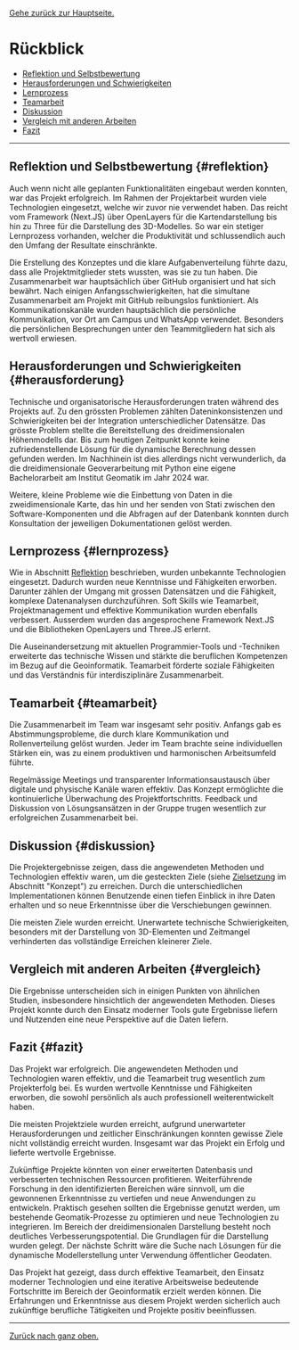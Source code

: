 [Gehe zurück zur Hauptseite.](index.html)

# Rückblick

<ul>
<li><a href="https://fabianruefenacht.github.io/DEFVIS/reflektion.html#reflektion">Reflektion und Selbstbewertung</a></li>
<li><a href="https://fabianruefenacht.github.io/DEFVIS/reflektion.html#herausforderung">Herausforderungen und Schwierigkeiten</a></li>
<li><a href="https://fabianruefenacht.github.io/DEFVIS/reflektion.html#lernprozess">Lernprozess</a></li>
<li><a href="https://fabianruefenacht.github.io/DEFVIS/reflektion.html#teamarbeit">Teamarbeit</a></li>
<li><a href="https://fabianruefenacht.github.io/DEFVIS/reflektion.html#diskussion">Diskussion</a></li>
<li><a href="https://fabianruefenacht.github.io/DEFVIS/reflektion.html#vergleich">Vergleich mit anderen Arbeiten</a></li>
<li><a href="https://fabianruefenacht.github.io/DEFVIS/reflektion.html#fazit">Fazit</a></li>
</ul>

---

## Reflektion und Selbstbewertung {#reflektion}

Auch wenn nicht alle geplanten Funktionalitäten eingebaut werden konnten, war das Projekt erfolgreich. Im Rahmen der Projektarbeit wurden viele Technologien eingesetzt, welche wir zuvor nie verwendet haben. Das reicht vom Framework (Next.JS) über OpenLayers für die Kartendarstellung bis hin zu Three für die Darstellung des 3D-Modelles. So war ein stetiger Lernprozess vorhanden, welcher die Produktivität und schlussendlich auch den Umfang der Resultate einschränkte.

Die Erstellung des Konzeptes und die klare Aufgabenverteilung führte dazu, dass alle Projektmitglieder stets wussten, was sie zu tun haben. Die Zusammenarbeit war hauptsächlich über GitHub organisiert und hat sich bewährt. Nach einigen Anfangsschwierigkeiten, hat die simultane Zusammenarbeit am Projekt mit GitHub reibungslos funktioniert. Als Kommunikationskanäle wurden hauptsächlich die persönliche Kommunikation, vor Ort am Campus und WhatsApp verwendet. Besonders die persönlichen Besprechungen unter den Teammitgliedern hat sich als wertvoll erwiesen.

## Herausforderungen und Schwierigkeiten {#herausforderung}

Technische und organisatorische Herausforderungen traten während des Projekts auf. Zu den grössten Problemen zählten Dateninkonsistenzen und Schwierigkeiten bei der Integration unterschiedlicher Datensätze. Das grösste Problem stellte die Bereitstellung des dreidimensionalen Höhenmodells dar. Bis zum heutigen Zeitpunkt konnte keine zufriedenstellende Lösung für die dynamische Berechnung dessen gefunden werden. Im Nachhinein ist dies allerdings nicht verwunderlich, da die dreidimensionale Geoverarbeitung mit Python eine eigene Bachelorarbeit am Institut Geomatik im Jahr 2024 war.

Weitere, kleine Probleme wie die Einbettung von Daten in die zweidimensionale Karte, das hin und her senden von Stati zwischen den Software-Komponenten und die Abfragen auf der Datenbank konnten durch Konsultation der jeweiligen Dokumentationen gelöst werden.

## Lernprozess {#lernprozess}

Wie in Abschnitt [Reflektion](https://fabianruefenacht.github.io/DEFVIS/reflektion.html/#reflektion) beschrieben, wurden unbekannte Technologien eingesetzt. Dadurch wurden neue Kenntnisse und Fähigkeiten erworben. Darunter zählen der Umgang mit grossen Datensätzen und die Fähigkeit, komplexe Datenanalysen durchzuführen. Soft Skills wie Teamarbeit, Projektmanagement und effektive Kommunikation wurden ebenfalls verbessert. Ausserdem wurden das angesprochene Framework Next.JS und die Bibliotheken OpenLayers und Three.JS erlernt.

Die Auseinandersetzung mit aktuellen Programmier-Tools und -Techniken erweiterte das technische Wissen und stärkte die beruflichen Kompetenzen im Bezug auf die Geoinformatik. Teamarbeit förderte soziale Fähigkeiten und das Verständnis für interdisziplinäre Zusammenarbeit.

## Teamarbeit {#teamarbeit}

Die Zusammenarbeit im Team war insgesamt sehr positiv. Anfangs gab es Abstimmungsprobleme, die durch klare Kommunikation und Rollenverteilung gelöst wurden. Jeder im Team brachte seine individuellen Stärken ein, was zu einem produktiven und harmonischen Arbeitsumfeld führte.

Regelmässige Meetings und transparenter Informationsaustausch über digitale und physische Kanäle waren effektiv. Das Konzept ermöglichte die kontinuierliche Überwachung des Projektfortschritts. Feedback und Diskussion von Lösungsansätzen in der Gruppe trugen wesentlich zur erfolgreichen Zusammenarbeit bei.

## Diskussion {#diskussion}

Die Projektergebnisse zeigen, dass die angewendeten Methoden und Technologien effektiv waren, um die gesteckten Ziele (siehe <a href="https://fabianruefenacht.github.io/DEFVIS/drafts.html#zielsetzung">Zielsetzung</a> im Abschnitt "Konzept") zu erreichen. Durch die unterschiedlichen Implementationen können Benutzende einen tiefen Einblick in ihre Daten erhalten und so neue Erkenntnisse über die Verschiebungen gewinnen.

Die meisten Ziele wurden erreicht. Unerwartete technische Schwierigkeiten, besonders mit der Darstellung von 3D-Elementen und Zeitmangel verhinderten das vollständige Erreichen kleinerer Ziele.

## Vergleich mit anderen Arbeiten {#vergleich}

Die Ergebnisse unterscheiden sich in einigen Punkten von ähnlichen Studien, insbesondere hinsichtlich der angewendeten Methoden. Dieses Projekt konnte durch den Einsatz moderner Tools gute Ergebnisse liefern und Nutzenden eine neue Perspektive auf die Daten liefern.

## Fazit {#fazit}

Das Projekt war erfolgreich. Die angewendeten Methoden und Technologien waren effektiv, und die Teamarbeit trug wesentlich zum Projekterfolg bei. Es wurden wertvolle Kenntnisse und Fähigkeiten erworben, die sowohl persönlich als auch professionell weiterentwickelt haben.

Die meisten Projektziele wurden erreicht, aufgrund unerwarteter Herausforderungen und zeitlicher Einschränkungen konnten gewisse Ziele nicht vollständig erreicht wurden. Insgesamt war das Projekt ein Erfolg und lieferte wertvolle Ergebnisse.

Zukünftige Projekte könnten von einer erweiterten Datenbasis und verbesserten technischen Ressourcen profitieren. Weiterführende Forschung in den identifizierten Bereichen wäre sinnvoll, um die gewonnenen Erkenntnisse zu vertiefen und neue Anwendungen zu entwickeln. Praktisch gesehen sollten die Ergebnisse genutzt werden, um bestehende Geomatik-Prozesse zu optimieren und neue Technologien zu integrieren. Im Bereich der dreidimensionalen Darstellung besteht noch deutliches Verbesserungspotential. Die Grundlagen für die Darstellung wurden gelegt. Der nächste Schritt wäre die Suche nach Lösungen für die dynamische Modellerstellung unter Verwendung öffentlicher Geodaten.

Das Projekt hat gezeigt, dass durch effektive Teamarbeit, den Einsatz moderner Technologien und eine iterative Arbeitsweise bedeutende Fortschritte im Bereich der Geoinformatik erzielt werden können. Die Erfahrungen und Erkenntnisse aus diesem Projekt werden sicherlich auch zukünftige berufliche Tätigkeiten und Projekte positiv beeinflussen.

---

[Zurück nach ganz oben.](reflektion.html)
